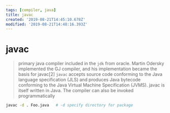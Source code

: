 ```yaml
---
tags: [compiler, java]
title: javac
created: '2019-08-21T14:45:10.678Z'
modified: '2019-08-21T14:48:16.393Z'
---
```


# javac

> primary java compiler included in the `jdk` from oracle. Martin Odersky implemented the GJ compiler, and his implementation became the basis for javac[2]
> `javac` accepts source code conforming to the Java language specification (JLS) and produces Java bytecode conforming to the Java Virtual Machine Specification (JVMS).
> javac is itself written in Java. The compiler can also be invoked programmatically

```sh
javac -d . Foo.java   # -d specify directory for package
```
